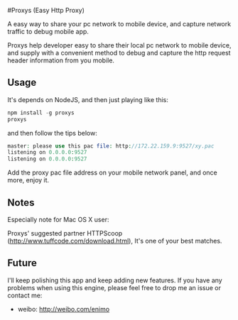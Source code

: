 #Proxys (Easy Http Proxy)

A easy way to share your pc network to mobile device, and capture network traffic to debug mobile app.

Proxys help developer easy to share their local pc network to mobile device, and supply with a convenient method to debug and capture the http request header information  from you mobile.

## Usage

It's depends on NodeJS, and then just playing like this:

```php
npm install -g proxys
proxys
```


and then follow the tips below:
```php
master: please use this pac file: http://172.22.159.9:9527/xy.pac
listening on 0.0.0.0:9527
listening on 0.0.0.0:9527
```
Add the proxy pac file address on your mobile network panel, and once more, enjoy it.

## Notes

Especially note for Mac OS X user:

Proxys' suggested partner HTTPScoop (http://www.tuffcode.com/download.html), It's one of your best matches.

## Future 

I'll keep polishing this app and keep adding new features. If you have any problems when using this engine, please feel free to drop me an issue or contact me:

* weibo: http://weibo.com/enimo





